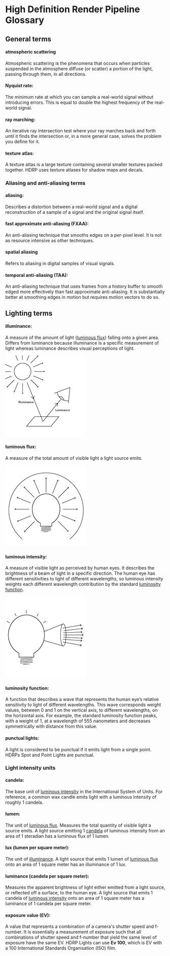 # High Definition Render Pipeline Glossary

## General terms

<a name="AtmosphericScattering"></a>

#### atmospheric scattering
Atmospheric scattering is the phenomena that occurs when particles suspended in the atmosphere diffuse (or scatter) a portion of the light, passing through them, in all directions.


<a name="NyquistRate"></a>

#### Nyquist rate:
The minimum rate at which you can sample a real-world signal without introducing errors. This is equal to double the highest frequency of the real-world signal.

<a name="RayMarching"></a>

#### ray marching:
An iterative ray intersection test where your ray marches back and forth until it finds the intersection or, in a more general case, solves the problem you define for it.

<a name="TextureAtlas"></a>

#### texture atlas:

A texture atlas is a large texture containing several smaller textures packed together. HDRP uses texture atlases for shadow maps and decals.



### Aliasing and anti-aliasing terms

<a name="Aliasing"></a>

#### aliasing:
Describes a distortion between a real-world signal and a digital reconstruction of a sample of a signal and the original signal itself.

<a name="FastApproximateAntiAliasing"></a>

#### fast approximate anti-aliasing (FXAA):
An anti-aliasing technique that smooths edges on a per-pixel level. It is not as resource intensive as other techniques.

<a name="SpatialAliasing"></a>

#### spatial aliasing
Refers to aliasing in digital samples of visual signals.


<a name="TemporalAntiAliasing"></a>

#### temporal anti-aliasing (TAA):
An anti-aliasing technique that uses frames from a history buffer to smooth edged more effectively than fast approximate anti-aliasing. It is substantially better at smoothing edges in motion but requires motion vectors to do so.



## Lighting terms

<a name="Illuminance"></a>
#### illuminance:

A measure of the amount of light ([luminous flux](#LuminousFlux)) falling onto a given area. Differs from luminance because illuminance is a specific measurement of light whereas luminance describes visual perceptions of light.

![](Images/GlossaryLighting3.png)


<a name="LuminousFlux"></a>
#### luminous flux:
A measure of the total amount of visible light a light source emits.

![Luminous flux](Images/GlossaryLighting1.png)

<a name="LuminousIntensity"></a>
#### luminous intensity:
A measure of visible light as perceived by human eyes. It describes the brightness of a beam of light in a specific direction. The human eye has different sensitivities to light of different wavelengths, so luminous intensity weights each different wavelength contribution by the standard [luminosity function](#LuminosityFunction).

![Luminous intensity](Images/GlossaryLighting2.png)

<a name="LuminosityFunction"></a>
#### luminosity function:
A function that describes a wave that represents the human eye’s relative sensitivity to light of different wavelengths. This wave corresponds weight values, between 0 and 1 on the vertical axis, to different wavelengths, on the horizontal axis. For example, the standard luminosity function peaks, with a weight of 1, at a wavelength of 555 nanometers and decreases symmetrically with distance from this value.


<a name="PunctualLight"></a>
#### punctual lights: 
A light is considered to be punctual if it emits light from a single point. HDRPs Spot and Point Lights are punctual.

<a name="LightIntensityUnits"></a>


### Light intensity units

<a name="Candela"></a>
#### candela:
The base unit of [luminous intensity](#LuminousIntensity) in the International System of Units. For reference, a common wax candle emits light with a luminous intensity of roughly 1 candela.

<a name="Lumen"></a>
#### lumen:
The unit of [luminous flux](#LuminousFlux). Measures the total quantity of visible light a source emits. A light source emitting 1 [candela](#Candela) of luminous intensity from an area of 1 steradian has a luminous flux of 1 lumen.

<a name="Lux"></a>
#### lux (lumen per square meter):

The unit of [illuminance](#Illuminance). A light source that emits 1 lumen of [luminous flux](#LuminousFlux) onto an area of 1 square meter has an illuminance of 1 lux.

<a name="Luminance"></a>
#### luminance (candela per square meter):

Measures the apparent brightness of light either emitted from a light source, or reflected off a surface, to the human eye. A light source that emits 1 candela of [luminous intensity](#LuminousIntensity) onto an area of 1 square meter has a luminance of 1 candela per square meter.

<a name="EV"></a>
#### exposure value (EV):

A value that represents a combination of a camera's shutter speed and f-number. It is essentially a measurement of exposure such that all combinations of shutter speed and f-number that yield the same level of exposure have the same EV. HDRP Lights can use **Ev 100**, which is EV with a 100 International Standards Organisation (ISO) film.



